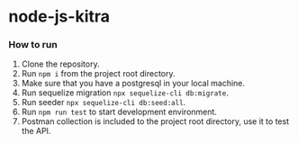 # node-js-kitra

### How to run
1. Clone the repository.
2. Run `npm i` from the project root directory.
3. Make sure that you have a postgresql in your local machine.
4. Run sequelize migration `npx sequelize-cli db:migrate`.
5. Run seeder `npx sequelize-cli db:seed:all`.
6. Run `npm run test` to start development environment.
7. Postman collection is included to the project root directory, use it to test the API.
